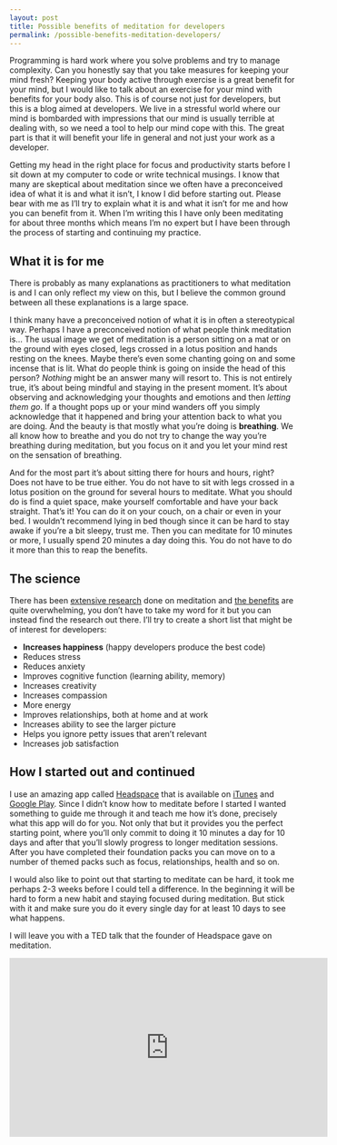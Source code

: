 ```yaml
---
layout: post
title: Possible benefits of meditation for developers
permalink: /possible-benefits-meditation-developers/
---
```


Programming is hard work where you solve problems and try to manage complexity. Can you honestly say that you take measures for keeping your mind fresh? Keeping your body active through exercise is a great benefit for your mind, but I would like to talk about an exercise for your mind with benefits for your body also. This is of course not just for developers, but this is a blog aimed at developers. We live in a stressful world where our mind is bombarded with impressions that our mind is usually terrible at dealing with, so we need a tool to help our mind cope with this. The great part is that it will benefit your life in general and not just your work as a developer.

<!-- more -->

Getting my head in the right place for focus and productivity starts before I sit down at my computer to code or write technical musings. I know that many are skeptical about meditation since we often have a preconceived idea of what it is and what it isn’t, I know I did before starting out. Please bear with me as I’ll try to explain what it is and what it isn’t for me and how you can benefit from it. When I’m writing this I have only been meditating for about three months which means I’m no expert but I have been through the process of starting and continuing my practice.

## What it is for me

There is probably as many explanations as practitioners to what meditation is and I can only reflect my view on this, but I believe the common ground between all these explanations is a large space.

I think many have a preconceived notion of what it is in often a stereotypical way. Perhaps I have a preconceived notion of what people think meditation is… The usual image we get of meditation is a person sitting on a mat or on the ground with eyes closed, legs crossed in a lotus position and hands resting on the knees. Maybe there’s even some chanting going on and some incense that is lit. What do people think is going on inside the head of this person? _Nothing_ might be an answer many will resort to. This is not entirely true, it’s about being mindful and staying in the present moment. It’s about observing and acknowledging your thoughts and emotions and then _letting them go_. If a thought pops up or your mind wanders off you simply acknowledge that it happened and bring your attention back to what you are doing. And the beauty is that mostly what you’re doing is **breathing**. We all know how to breathe and you do not try to change the way you’re breathing during meditation, but you focus on it and you let your mind rest on the sensation of breathing.

And for the most part it’s about sitting there for hours and hours, right? Does not have to be true either. You do not have to sit with legs crossed in a lotus position on the ground for several hours to meditate. What you should do is find a quiet space, make yourself comfortable and have your back straight. That’s it! You can do it on your couch, on a chair or even in your bed. I wouldn’t recommend lying in bed though since it can be hard to stay awake if you’re a bit sleepy, trust me. Then you can meditate for 10 minutes or more, I usually spend 20 minutes a day doing this. You do not have to do it more than this to reap the benefits.

## The science

There has been [extensive research](https://en.wikipedia.org/wiki/Research_on_meditation) done on meditation and [the benefits](http://lifehacker.com/what-happens-to-the-brain-when-you-meditate-and-how-it-1202533314) are quite overwhelming, you don’t have to take my word for it but you can instead find the research out there. I’ll try to create a short list that might be of interest for developers:

*   **Increases happiness** (happy developers produce the best code)
*   Reduces stress
*   Reduces anxiety
*   Improves cognitive function (learning ability, memory)
*   Increases creativity
*   Increases compassion
*   More energy
*   Improves relationships, both at home and at work
*   Increases ability to see the larger picture
*   Helps you ignore petty issues that aren’t relevant
*   Increases job satisfaction

## How I started out and continued

I use an amazing app called [Headspace](https://www.headspace.com/) that is available on [iTunes](https://itunes.apple.com/us/app/headspace-guided-meditation/id493145008?mt=8) and [Google Play](https://play.google.com/store/apps/details?id=com.getsomeheadspace.android). Since I didn’t know how to meditate before I started I wanted something to guide me through it and teach me how it’s done, precisely what this app will do for you. Not only that but it provides you the perfect starting point, where you’ll only commit to doing it 10 minutes a day for 10 days and after that you’ll slowly progress to longer meditation sessions. After you have completed their foundation packs you can move on to a number of themed packs such as focus, relationships, health and so on.

I would also like to point out that starting to meditate can be hard, it took me perhaps 2-3 weeks before I could tell a difference. In the beginning it will be hard to form a new habit and staying focused during meditation. But stick with it and make sure you do it every single day for at least 10 days to see what happens.

I will leave you with a TED talk that the founder of Headspace gave on meditation.

<iframe src="https://www.youtube.com/embed/qzR62JJCMBQ" width="560" height="315" frameborder="0" allowfullscreen="allowfullscreen"></iframe>
